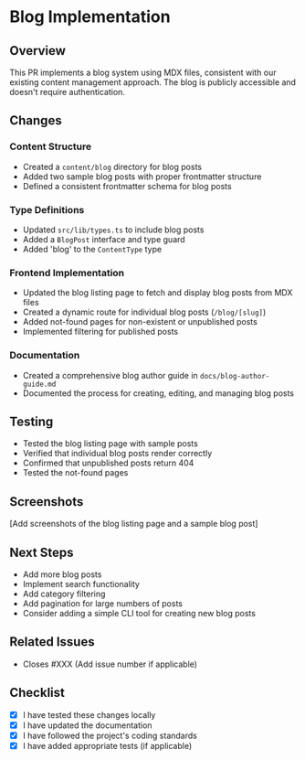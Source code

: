 # Blog Implementation

## Overview
This PR implements a blog system using MDX files, consistent with our existing content management approach. The blog is publicly accessible and doesn't require authentication.

## Changes

### Content Structure
- Created a `content/blog` directory for blog posts
- Added two sample blog posts with proper frontmatter structure
- Defined a consistent frontmatter schema for blog posts

### Type Definitions
- Updated `src/lib/types.ts` to include blog posts
- Added a `BlogPost` interface and type guard
- Added 'blog' to the `ContentType` type

### Frontend Implementation
- Updated the blog listing page to fetch and display blog posts from MDX files
- Created a dynamic route for individual blog posts (`/blog/[slug]`)
- Added not-found pages for non-existent or unpublished posts
- Implemented filtering for published posts

### Documentation
- Created a comprehensive blog author guide in `docs/blog-author-guide.md`
- Documented the process for creating, editing, and managing blog posts

## Testing
- Tested the blog listing page with sample posts
- Verified that individual blog posts render correctly
- Confirmed that unpublished posts return 404
- Tested the not-found pages

## Screenshots
[Add screenshots of the blog listing page and a sample blog post]

## Next Steps
- Add more blog posts
- Implement search functionality
- Add category filtering
- Add pagination for large numbers of posts
- Consider adding a simple CLI tool for creating new blog posts

## Related Issues
- Closes #XXX (Add issue number if applicable)

## Checklist
- [x] I have tested these changes locally
- [x] I have updated the documentation
- [x] I have followed the project's coding standards
- [x] I have added appropriate tests (if applicable) 